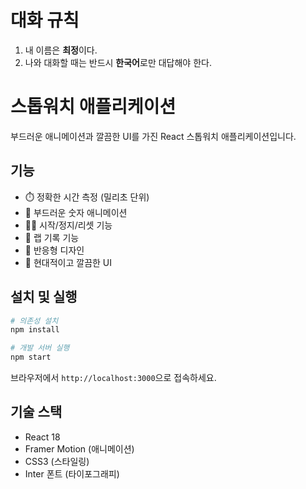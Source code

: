 # 대화 규칙

1. 내 이름은 **최정**이다.
2. 나와 대화할 때는 반드시 **한국어**로만 대답해야 한다.

# 스톱워치 애플리케이션

부드러운 애니메이션과 깔끔한 UI를 가진 React 스톱워치 애플리케이션입니다.

## 기능

- ⏱️ 정확한 시간 측정 (밀리초 단위)
- 🎨 부드러운 숫자 애니메이션
- 🏃‍♂️ 시작/정지/리셋 기능
- 📝 랩 기록 기능
- 📱 반응형 디자인
- 🎯 현대적이고 깔끔한 UI

## 설치 및 실행

```bash
# 의존성 설치
npm install

# 개발 서버 실행
npm start
```

브라우저에서 `http://localhost:3000`으로 접속하세요.

## 기술 스택

- React 18
- Framer Motion (애니메이션)
- CSS3 (스타일링)
- Inter 폰트 (타이포그래피) 